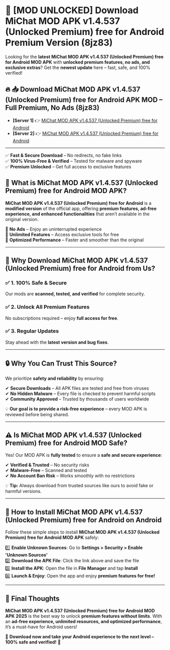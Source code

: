 # 🚀 [MOD UNLOCKED] Download MiChat MOD APK v1.4.537 (Unlocked Premium) free for Android Premium Version (8jz83)

Looking for the **latest MiChat MOD APK v1.4.537 (Unlocked Premium) free for Android MOD APK** with **unlocked premium features, no ads, and exclusive extras**? Get the **newest update** here – fast, safe, and 100% verified!  


## 🔥 📥 Download MiChat MOD APK v1.4.537 (Unlocked Premium) free for Android APK MOD – Full Premium, No Ads (8jz83)

- **[Server 1]** 👉 [MiChat MOD APK v1.4.537 (Unlocked Premium) free for Android](https://apkcomod.com?title=MiChat_MOD_APK_v1.4.537_(Unlocked_Premium)_free_for_Android)  
- **[Server 2]** 👉 [MiChat MOD APK v1.4.537 (Unlocked Premium) free for Android](https://apkcomod.com?title=MiChat_MOD_APK_v1.4.537_(Unlocked_Premium)_free_for_Android)  

---
✅ **Fast & Secure Download** – No redirects, no fake links  
✅ **100% Virus-Free & Verified** – Tested for malware and spyware  
✅ **Premium Unlocked** – Get full access to exclusive features  


## 📌 What is MiChat MOD APK v1.4.537 (Unlocked Premium) free for Android MOD APK?

**MiChat MOD APK v1.4.537 (Unlocked Premium) free for Android** is a **modified version** of the official app, offering **premium features, ad-free experience, and enhanced functionalities** that aren’t available in the original version.  

🔹 **No Ads** – Enjoy an uninterrupted experience  
🔹 **Unlimited Features** – Access exclusive tools for free  
🔹 **Optimized Performance** – Faster and smoother than the original  

---

## 🌟 Why Download MiChat MOD APK v1.4.537 (Unlocked Premium) free for Android from Us?

### ✅ 1. 100% Safe & Secure  
Our mods are **scanned, tested, and verified** for complete security.  

### ✅ 2. Unlock All Premium Features  
No subscriptions required – enjoy **full access for free**.  

### ✅ 3. Regular Updates  
Stay ahead with the **latest version and bug fixes**.  

---

## 🔒 Why You Can Trust This Source?

We prioritize **safety and reliability** by ensuring:  

✔ **Secure Downloads** – All APK files are tested and free from viruses  
✔ **No Hidden Malware** – Every file is checked to prevent harmful scripts  
✔ **Community Approved** – Trusted by thousands of users worldwide  

💡 **Our goal is to provide a risk-free experience** – every MOD APK is reviewed before being shared.  

---

## ⚠️ Is MiChat MOD APK v1.4.537 (Unlocked Premium) free for Android MOD Safe?

Yes! Our MOD APK is **fully tested** to ensure a **safe and secure experience**:  

✔ **Verified & Trusted** – No security risks  
✔ **Malware-Free** – Scanned and tested  
✔ **No Account Ban Risk** – Works smoothly with no restrictions  

💡 **Tip:** Always download from trusted sources like ours to avoid fake or harmful versions.  

---

## 📲 How to Install MiChat MOD APK v1.4.537 (Unlocked Premium) free for Android on Android

Follow these simple steps to install **MiChat MOD APK v1.4.537 (Unlocked Premium) free for Android MOD APK** safely:  

1️⃣ **Enable Unknown Sources**: Go to **Settings > Security > Enable 'Unknown Sources'**  
2️⃣ **Download the APK File**: Click the link above and save the file  
3️⃣ **Install the APK**: Open the file in **File Manager** and tap **Install**  
4️⃣ **Launch & Enjoy**: Open the app and enjoy **premium features for free!**  

---

## 🚀 Final Thoughts

**MiChat MOD APK v1.4.537 (Unlocked Premium) free for Android MOD APK 2025** is the best way to unlock **premium features without limits**. With an **ad-free experience, unlimited resources, and optimized performance**, it’s a must-have for Android users!  

🔻 **Download now and take your Android experience to the next level – 100% safe and verified!** 🔻
